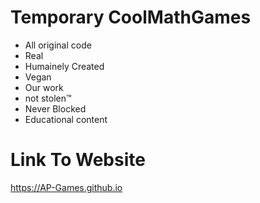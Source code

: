 # Temporary CoolMathGames

- All original code
- Real
- Humainely Created
- Vegan
- Our work
- not stolen™
- Never Blocked
- Educational content

# Link To Website

https://AP-Games.github.io


